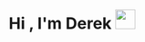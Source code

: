 <!-- Introduction -->
<h1 align="center">Hi , I'm Derek <img src="https://media.giphy.com/media/hvRJCLFzcasrR4ia7z/giphy.gif" width="35"></h1

